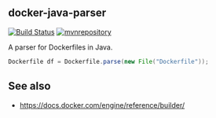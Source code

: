## docker-java-parser
[![Build Status](https://travis-ci.org/ThStock/docker-java-parser.svg?branch=master)](https://travis-ci.org/ThStock/docker-java-parser)
[![mvnrepository](https://img.shields.io/maven-central/v/com.github.thstock/docker-java-parser.svg)](https://mvnrepository.com/artifact/com.github.thstock/docker-java-parser)

A parser for Dockerfiles in Java.

```java
Dockerfile df = Dockerfile.parse(new File("Dockerfile"));

```

## See also
* https://docs.docker.com/engine/reference/builder/
